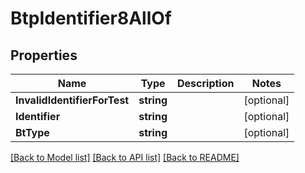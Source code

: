 # BtpIdentifier8AllOf

## Properties

Name | Type | Description | Notes
------------ | ------------- | ------------- | -------------
**InvalidIdentifierForTest** | **string** |  | [optional] 
**Identifier** | **string** |  | [optional] 
**BtType** | **string** |  | [optional] 

[[Back to Model list]](../README.md#documentation-for-models) [[Back to API list]](../README.md#documentation-for-api-endpoints) [[Back to README]](../README.md)


